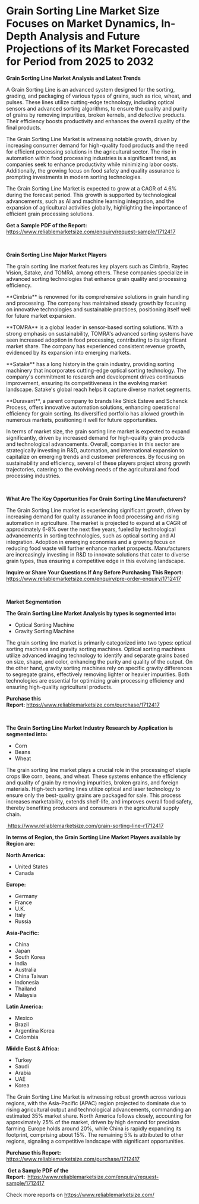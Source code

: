 <p><h1>Grain Sorting Line Market Size Focuses on Market Dynamics, In-Depth Analysis and Future Projections of its Market Forecasted for Period from 2025 to 2032</h1></p><p><strong>Grain Sorting Line Market Analysis and Latest Trends</strong></p>
<p><p>A Grain Sorting Line is an advanced system designed for the sorting, grading, and packaging of various types of grains, such as rice, wheat, and pulses. These lines utilize cutting-edge technology, including optical sensors and advanced sorting algorithms, to ensure the quality and purity of grains by removing impurities, broken kernels, and defective products. Their efficiency boosts productivity and enhances the overall quality of the final products.</p><p>The Grain Sorting Line Market is witnessing notable growth, driven by increasing consumer demand for high-quality food products and the need for efficient processing solutions in the agricultural sector. The rise in automation within food processing industries is a significant trend, as companies seek to enhance productivity while minimizing labor costs. Additionally, the growing focus on food safety and quality assurance is prompting investments in modern sorting technologies.</p><p>The Grain Sorting Line Market is expected to grow at a CAGR of 4.6% during the forecast period. This growth is supported by technological advancements, such as AI and machine learning integration, and the expansion of agricultural activities globally, highlighting the importance of efficient grain processing solutions.</p></p>
<p><strong>Get a Sample PDF of the Report:&nbsp;</strong> <a href="https://www.reliablemarketsize.com/enquiry/request-sample/1712417?utm_campaign=1845&utm_medium=2&utm_source=Github&utm_content=ia&utm_term=11012025&utm_id=grain-sorting-line">https://www.reliablemarketsize.com/enquiry/request-sample/1712417</a></p>
<p>&nbsp;</p>
<p><strong>Grain Sorting Line Major Market Players</strong></p>
<p><p>The grain sorting line market features key players such as Cimbria, Raytec Vision, Satake, and TOMRA, among others. These companies specialize in advanced sorting technologies that enhance grain quality and processing efficiency.</p><p>**Cimbria** is renowned for its comprehensive solutions in grain handling and processing. The company has maintained steady growth by focusing on innovative technologies and sustainable practices, positioning itself well for future market expansion.</p><p>**TOMRA** is a global leader in sensor-based sorting solutions. With a strong emphasis on sustainability, TOMRA's advanced sorting systems have seen increased adoption in food processing, contributing to its significant market share. The company has experienced consistent revenue growth, evidenced by its expansion into emerging markets.</p><p>**Satake** has a long history in the grain industry, providing sorting machinery that incorporates cutting-edge optical sorting technology. The company's commitment to research and development drives continuous improvement, ensuring its competitiveness in the evolving market landscape. Satake's global reach helps it capture diverse market segments.</p><p>**Duravant**, a parent company to brands like Shick Esteve and Schenck Process, offers innovative automation solutions, enhancing operational efficiency for grain sorting. Its diversified portfolio has allowed growth in numerous markets, positioning it well for future opportunities.</p><p>In terms of market size, the grain sorting line market is expected to expand significantly, driven by increased demand for high-quality grain products and technological advancements. Overall, companies in this sector are strategically investing in R&D, automation, and international expansion to capitalize on emerging trends and customer preferences. By focusing on sustainability and efficiency, several of these players project strong growth trajectories, catering to the evolving needs of the agricultural and food processing industries.</p></p>
<p>&nbsp;</p>
<p><strong>What Are The Key Opportunities For Grain Sorting Line Manufacturers?</strong></p>
<p><p>The Grain Sorting Line market is experiencing significant growth, driven by increasing demand for quality assurance in food processing and rising automation in agriculture. The market is projected to expand at a CAGR of approximately 6-8% over the next five years, fueled by technological advancements in sorting technologies, such as optical sorting and AI integration. Adoption in emerging economies and a growing focus on reducing food waste will further enhance market prospects. Manufacturers are increasingly investing in R&D to innovate solutions that cater to diverse grain types, thus ensuring a competitive edge in this evolving landscape.</p></p>
<p><strong>Inquire or Share Your Questions If Any Before Purchasing This Report:</strong> <a href="https://www.reliablemarketsize.com/enquiry/pre-order-enquiry/1712417?utm_campaign=1845&utm_medium=2&utm_source=Github&utm_content=ia&utm_term=11012025&utm_id=grain-sorting-line">https://www.reliablemarketsize.com/enquiry/pre-order-enquiry/1712417</a></p>
<p>&nbsp;</p>
<p><strong>Market Segmentation</strong></p>
<p><strong>The Grain Sorting Line Market Analysis by types is segmented into:</strong></p>
<p><ul><li>Optical Sorting Machine</li><li>Gravity Sorting Machine</li></ul></p>
<p><p>The grain sorting line market is primarily categorized into two types: optical sorting machines and gravity sorting machines. Optical sorting machines utilize advanced imaging technology to identify and separate grains based on size, shape, and color, enhancing the purity and quality of the output. On the other hand, gravity sorting machines rely on specific gravity differences to segregate grains, effectively removing lighter or heavier impurities. Both technologies are essential for optimizing grain processing efficiency and ensuring high-quality agricultural products.</p></p>
<p><strong>Purchase this Report:&nbsp;</strong><a href="https://www.reliablemarketsize.com/purchase/1712417?utm_campaign=1845&utm_medium=2&utm_source=Github&utm_content=ia&utm_term=11012025&utm_id=grain-sorting-line">https://www.reliablemarketsize.com/purchase/1712417</a></p>
<p>&nbsp;</p>
<p><strong>The Grain Sorting Line Market Industry Research by Application is segmented into:</strong></p>
<p><ul><li>Corn</li><li>Beans</li><li>Wheat</li></ul></p>
<p><p>The grain sorting line market plays a crucial role in the processing of staple crops like corn, beans, and wheat. These systems enhance the efficiency and quality of grain by removing impurities, broken grains, and foreign materials. High-tech sorting lines utilize optical and laser technology to ensure only the best-quality grains are packaged for sale. This process increases marketability, extends shelf-life, and improves overall food safety, thereby benefiting producers and consumers in the agricultural supply chain.</p></p>
<p><a href="https://www.reliablemarketsize.com/grain-sorting-line-r1712417?utm_campaign=1845&utm_medium=2&utm_source=Github&utm_content=ia&utm_term=11012025&utm_id=grain-sorting-line">&nbsp;https://www.reliablemarketsize.com/grain-sorting-line-r1712417</a></p>
<p><strong>In terms of Region, the Grain Sorting Line Market Players available by Region are:</strong></p>
<p>
    <p> <strong> North America: </strong>
        <ul>
            <li>United States</li>
            <li>Canada</li>
        </ul>
        </p> 
    <p> <strong> Europe: </strong>
        <ul>
            <li>Germany</li>
            <li>France</li>
            <li>U.K.</li>
            <li>Italy</li>
            <li>Russia</li>
        </ul>
        </p> 
    <p> <strong> Asia-Pacific: </strong>
        <ul>
            <li>China</li>
            <li>Japan</li>
            <li>South Korea</li>
            <li>India</li>
            <li>Australia</li>
            <li>China Taiwan</li>
            <li>Indonesia</li>
            <li>Thailand</li>
            <li>Malaysia</li>
        </ul>
        </p> 
    <p> <strong> Latin America: </strong>
        <ul>
            <li>Mexico</li>
            <li>Brazil</li>
            <li>Argentina Korea</li>
            <li>Colombia</li>
        </ul>
        </p> 
    <p> <strong> Middle East & Africa: </strong>
        <ul>
            <li>Turkey</li>
            <li>Saudi</li>
            <li>Arabia</li>
            <li>UAE</li>
            <li>Korea</li>
        </ul>
    </p>
    </p>
<p><p>The Grain Sorting Line Market is witnessing robust growth across various regions, with the Asia-Pacific (APAC) region projected to dominate due to rising agricultural output and technological advancements, commanding an estimated 35% market share. North America follows closely, accounting for approximately 25% of the market, driven by high demand for precision farming. Europe holds around 20%, while China is rapidly expanding its footprint, comprising about 15%. The remaining 5% is attributed to other regions, signaling a competitive landscape with significant opportunities.</p></p>
<p><strong>Purchase this Report: </strong><a href="https://www.reliablemarketsize.com/purchase/1712417?utm_campaign=1845&utm_medium=2&utm_source=Github&utm_content=ia&utm_term=11012025&utm_id=grain-sorting-line">https://www.reliablemarketsize.com/purchase/1712417</a></p>
<p>&nbsp;<strong>Get a Sample PDF of the Report:&nbsp;&nbsp;</strong><a href="https://www.reliablemarketsize.com/enquiry/request-sample/1712417?utm_campaign=1845&utm_medium=2&utm_source=Github&utm_content=ia&utm_term=11012025&utm_id=grain-sorting-line">https://www.reliablemarketsize.com/enquiry/request-sample/1712417</a></p>
<p><strong></strong></p>
<p>Check more reports on <a href="https://www.reliablemarketsize.com/?utm_campaign=1845&utm_medium=2&utm_source=Github&utm_content=ia&utm_term=11012025&utm_id=grain-sorting-line">https://www.reliablemarketsize.com/</a></p>